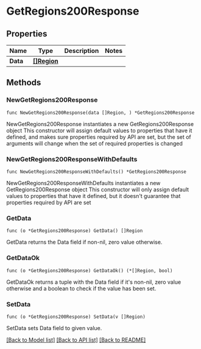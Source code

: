 # GetRegions200Response

## Properties

Name | Type | Description | Notes
------------ | ------------- | ------------- | -------------
**Data** | [**[]Region**](Region.md) |  | 

## Methods

### NewGetRegions200Response

`func NewGetRegions200Response(data []Region, ) *GetRegions200Response`

NewGetRegions200Response instantiates a new GetRegions200Response object
This constructor will assign default values to properties that have it defined,
and makes sure properties required by API are set, but the set of arguments
will change when the set of required properties is changed

### NewGetRegions200ResponseWithDefaults

`func NewGetRegions200ResponseWithDefaults() *GetRegions200Response`

NewGetRegions200ResponseWithDefaults instantiates a new GetRegions200Response object
This constructor will only assign default values to properties that have it defined,
but it doesn't guarantee that properties required by API are set

### GetData

`func (o *GetRegions200Response) GetData() []Region`

GetData returns the Data field if non-nil, zero value otherwise.

### GetDataOk

`func (o *GetRegions200Response) GetDataOk() (*[]Region, bool)`

GetDataOk returns a tuple with the Data field if it's non-nil, zero value otherwise
and a boolean to check if the value has been set.

### SetData

`func (o *GetRegions200Response) SetData(v []Region)`

SetData sets Data field to given value.



[[Back to Model list]](../README.md#documentation-for-models) [[Back to API list]](../README.md#documentation-for-api-endpoints) [[Back to README]](../README.md)


